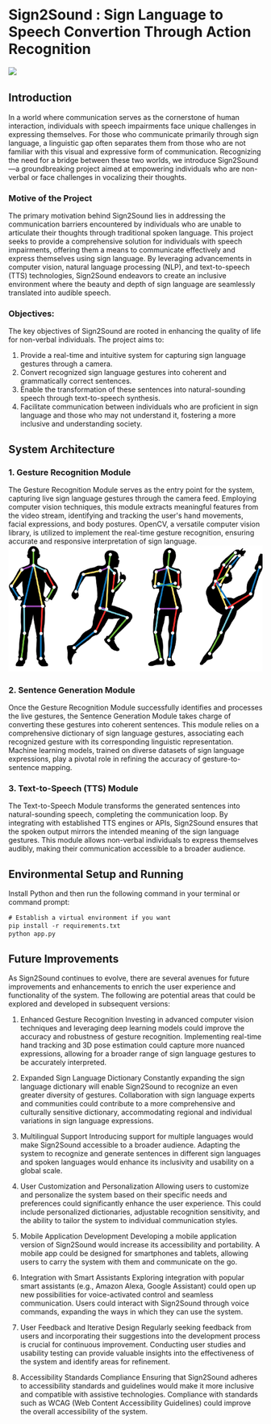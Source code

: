 # Sign2Sound : Sign Language to Speech Convertion Through Action Recognition

![](./faceRecognition.jpg)

## Introduction
In a world where communication serves as the cornerstone of human interaction, individuals with speech impairments face unique challenges in expressing themselves. For those who communicate primarily through sign language, a linguistic gap often separates them from those who are not familiar with this visual and expressive form of communication. Recognizing the need for a bridge between these two worlds, we introduce Sign2Sound—a groundbreaking project aimed at empowering individuals who are non-verbal or face challenges in vocalizing their thoughts.

### Motive of the Project
The primary motivation behind Sign2Sound lies in addressing the communication barriers encountered by individuals who are unable to articulate their thoughts through traditional spoken language. This project seeks to provide a comprehensive solution for individuals with speech impairments, offering them a means to communicate effectively and express themselves using sign language. By leveraging advancements in computer vision, natural language processing (NLP), and text-to-speech (TTS) technologies, Sign2Sound endeavors to create an inclusive environment where the beauty and depth of sign language are seamlessly translated into audible speech.

### Objectives:
The key objectives of Sign2Sound are rooted in enhancing the quality of life for non-verbal individuals. The project aims to:

1. Provide a real-time and intuitive system for capturing sign language gestures through a camera.
2. Convert recognized sign language gestures into coherent and grammatically correct sentences.
3. Enable the transformation of these sentences into natural-sounding speech through text-to-speech synthesis.
4. Facilitate communication between individuals who are proficient in sign language and those who may not understand it, fostering a more inclusive and understanding society.

## System Architecture

### 1. Gesture Recognition Module
The Gesture Recognition Module serves as the entry point for the system, capturing live sign language gestures through the camera feed. Employing computer vision techniques, this module extracts meaningful features from the video stream, identifying and tracking the user's hand movements, facial expressions, and body postures. OpenCV, a versatile computer vision library, is utilized to implement the real-time gesture recognition, ensuring accurate and responsive interpretation of sign language.
![](./poses.png)

### 2. Sentence Generation Module
Once the Gesture Recognition Module successfully identifies and processes the live gestures, the Sentence Generation Module takes charge of converting these gestures into coherent sentences. This module relies on a comprehensive dictionary of sign language gestures, associating each recognized gesture with its corresponding linguistic representation. Machine learning models, trained on diverse datasets of sign language expressions, play a pivotal role in refining the accuracy of gesture-to-sentence mapping.

### 3. Text-to-Speech (TTS) Module
The Text-to-Speech Module transforms the generated sentences into natural-sounding speech, completing the communication loop. By integrating with established TTS engines or APIs, Sign2Sound ensures that the spoken output mirrors the intended meaning of the sign language gestures. This module allows non-verbal individuals to express themselves audibly, making their communication accessible to a broader audience.

## Environmental Setup and Running
Install Python and then run the following command in your terminal or command prompt:

```shell
# Establish a virtual environment if you want
pip install -r requirements.txt
python app.py
```
## Future Improvements
As Sign2Sound continues to evolve, there are several avenues for future improvements and enhancements to enrich the user experience and functionality of the system. The following are potential areas that could be explored and developed in subsequent versions:

1. Enhanced Gesture Recognition
Investing in advanced computer vision techniques and leveraging deep learning models could improve the accuracy and robustness of gesture recognition. Implementing real-time hand tracking and 3D pose estimation could capture more nuanced expressions, allowing for a broader range of sign language gestures to be accurately interpreted.

2. Expanded Sign Language Dictionary
Constantly expanding the sign language dictionary will enable Sign2Sound to recognize an even greater diversity of gestures. Collaboration with sign language experts and communities could contribute to a more comprehensive and culturally sensitive dictionary, accommodating regional and individual variations in sign language expressions.

3. Multilingual Support
Introducing support for multiple languages would make Sign2Sound accessible to a broader audience. Adapting the system to recognize and generate sentences in different sign languages and spoken languages would enhance its inclusivity and usability on a global scale.

4. User Customization and Personalization
Allowing users to customize and personalize the system based on their specific needs and preferences could significantly enhance the user experience. This could include personalized dictionaries, adjustable recognition sensitivity, and the ability to tailor the system to individual communication styles.

5. Mobile Application Development
Developing a mobile application version of Sign2Sound would increase its accessibility and portability. A mobile app could be designed for smartphones and tablets, allowing users to carry the system with them and communicate on the go.

6. Integration with Smart Assistants
Exploring integration with popular smart assistants (e.g., Amazon Alexa, Google Assistant) could open up new possibilities for voice-activated control and seamless communication. Users could interact with Sign2Sound through voice commands, expanding the ways in which they can use the system.

7. User Feedback and Iterative Design
Regularly seeking feedback from users and incorporating their suggestions into the development process is crucial for continuous improvement. Conducting user studies and usability testing can provide valuable insights into the effectiveness of the system and identify areas for refinement.

8. Accessibility Standards Compliance
Ensuring that Sign2Sound adheres to accessibility standards and guidelines would make it more inclusive and compatible with assistive technologies. Compliance with standards such as WCAG (Web Content Accessibility Guidelines) could improve the overall accessibility of the system.

<!-- Other ........ . . .  -->
<!--  -->
<!--  -->
<!--  -->
<!-- .. -->